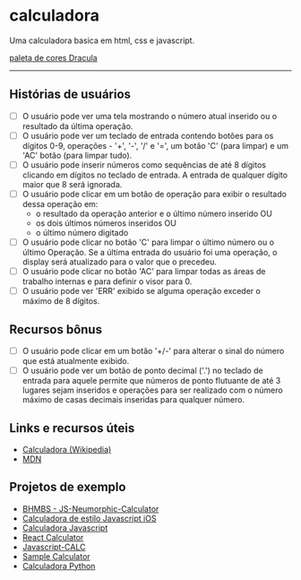 # calculadora

Uma calculadora basica em html, css e javascript.

[paleta de cores Dracula](https://draculatheme.com/contribute)

---
## Histórias de usuários

- [ ] O usuário pode ver uma tela mostrando o número atual inserido ou o
resultado da última operação.
- [ ] O usuário pode ver um teclado de entrada contendo botões para os dígitos 0-9,
operações - '+', '-', '/' e '=', um botão 'C' (para limpar) e um 'AC'
botão (para limpar tudo).
- [ ] O usuário pode inserir números como sequências de até 8 dígitos clicando em
dígitos no teclado de entrada. A entrada de qualquer dígito maior que 8 será ignorada.
- [ ] O usuário pode clicar em um botão de operação para exibir o resultado dessa
operação em:
    * o resultado da operação anterior e o último número inserido OU
    * os dois últimos números inseridos OU
    * o último número digitado
- [ ] O usuário pode clicar no botão 'C' para limpar o último número ou o último
Operação. Se a última entrada do usuário foi uma operação, o display será
atualizado para o valor que o precedeu.
- [ ] O usuário pode clicar no botão 'AC' para limpar todas as áreas de trabalho internas e
para definir o visor para 0.
- [ ] O usuário pode ver 'ERR' exibido se alguma operação exceder o
máximo de 8 dígitos.

## Recursos bônus

- [ ] O usuário pode clicar em um botão '+/-' para alterar o sinal do número que está
atualmente exibido.
- [ ] O usuário pode ver um botão de ponto decimal ('.') no teclado de entrada para aquele
permite que números de ponto flutuante de até 3 lugares sejam inseridos e operações para
ser realizado com o número máximo de casas decimais inseridas para qualquer
número.

## Links e recursos úteis

- [Calculadora (Wikipedia)](https://en.wikipedia.org/wiki/Calculadora)
- [MDN](https://developer.mozilla.org/en-US/)

## Projetos de exemplo

- [BHMBS - JS-Neumorphic-Calculator](https://barhouum7.github.io/JS-Neumorphic-Calc.github.io/)
- [Calculadora de estilo Javascript iOS](https://codepen.io/ssmkhrj/full/jOWBQqO)
- [Calculadora Javascript](https://codepen.io/giana/pen/GJMBEv)
- [React Calculator](https://codepen.io/mjijackson/pen/xOzyGX)
- [Javascript-CALC](https://github.com/x0uter/javascript-calc)
- [Sample Calculator](https://sevlasnog.github.io/sample-calculator)
- [Calculadora Python](https://github.com/kana800/Side-Projects/tree/master/1-Beginner/calculator)